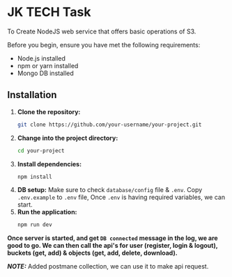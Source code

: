 # JK TECH Task

To Create NodeJS web service that offers basic operations of S3.

Before you begin, ensure you have met the following requirements:

- Node.js installed
- npm or yarn installed
- Mongo DB installed

## Installation
1. **Clone the repository:**
    ```bash
    git clone https://github.com/your-username/your-project.git
    ```
2. **Change into the project directory:**
     ```bash
    cd your-project
    ```
3. **Install dependencies:**
    ```bash
    npm install
    ```
4. **DB setup:** Make sure to check ```database/config``` file & ```.env```. Copy ```.env.example``` to ```.env``` file, Once ```.env``` is having required variables, we can start.
4. **Run the application:**
    ```bash
    npm run dev

**Once server is started, and get ```DB connected``` message in the log, we are good to go. We can then call the api's for user (register, login & logout), buckets (get, add) & objects (get, add, delete, download).**

**_NOTE:_** Added postmane collection, we can use it to make api request.
